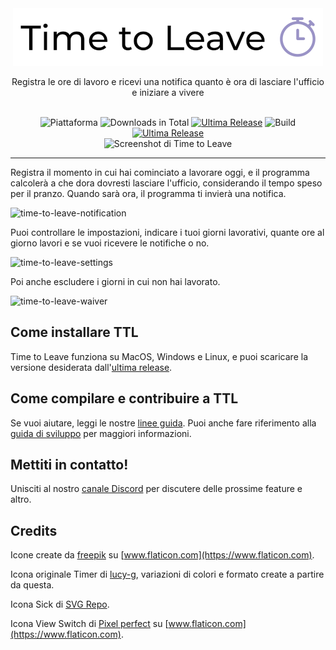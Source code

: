 <div align="center">
  <img src="assets/timetoleave.png" alt="Time to Leave Logo">

  <p>Registra le ore di lavoro e ricevi una notifica quanto è ora di lasciare l'ufficio e iniziare a vivere</p>

  <br/>

<img src="https://img.shields.io/badge/platforms-Windows%20%7C%20MacOS%20%7C%20Linux-green" alt="Piattaforma">
<img src="https://img.shields.io/github/downloads/thamara/time-to-leave/total" alt="Downloads in Total">
<a href="https://github.com/thamara/time-to-leave/releases/tag/v.1.5.5"><img src="https://img.shields.io/github/v/release/thamara/time-to-leave" alt="Ultima Release"></a>
<img src="https://img.shields.io/github/workflow/status/thamara/time-to-leave/Code%20Coverage" alt="Build">
<a href="http://makeapullrequest.com/"><img src="https://img.shields.io/badge/PRs-welcome-purple" alt="Ultima Release"></a>

   <br/>

  <img src="https://user-images.githubusercontent.com/3754225/94519528-4e549900-0248-11eb-8872-b6fb2d47f43c.jpg" alt="Screenshot di Time to Leave">

  <br/>

</div>

---

Registra il momento in cui hai cominciato a lavorare oggi, e il programma calcolerà a che dora dovresti lasciare l'ufficio, considerando il tempo speso per il pranzo. Quando sarà ora, il programma ti invierà una notifica.

![time-to-leave-notification](https://user-images.githubusercontent.com/3754225/94519526-4dbc0280-0248-11eb-9738-ffae936cfa4a.jpg)

Puoi controllare le impostazioni, indicare i tuoi giorni lavorativi, quante ore al giorno lavori e se vuoi ricevere le notifiche o no.

![time-to-leave-settings](https://user-images.githubusercontent.com/3754225/94519531-4eed2f80-0248-11eb-9303-78f9abe69201.jpg)

Poi anche escludere i giorni in cui non hai lavorato.

![time-to-leave-waiver](https://user-images.githubusercontent.com/3754225/94762058-4e79a380-03c4-11eb-8f28-1c480dbf8b5c.png)

## Come installare TTL

Time to Leave funziona su MacOS, Windows e Linux, e puoi scaricare la versione desiderata dall'[ultima release](https://github.com/thamara/time-to-leave/releases/tag/v.1.5.5).

## Come compilare e contribuire a TTL

Se vuoi aiutare, leggi le nostre [linee guida](CONTRIBUTING.md).
Puoi anche fare riferimento alla [guida di sviluppo](DEVELOPMENT.md) per maggiori informazioni.

## Mettiti in contatto!

Unisciti al nostro [canale Discord](https://discord.gg/P3KkEF5) per discutere delle prossime feature e altro.

## Credits

Icone create da [freepik](https://www.flaticon.com/authors/freepik) su [www.flaticon.com](https://www.flaticon.com).

Icona originale Timer di [lucy-g](https://icon-icons.com/icon/timer/121243), variazioni di colori e formato create a partire da questa.

Icona Sick di [SVG Repo](https://www.svgrepo.com/svg/271898/sick).

Icona View Switch di [Pixel perfect](https://www.flaticon.com/authors/pixel-perfect) su [www.flaticon.com](https://www.flaticon.com).

